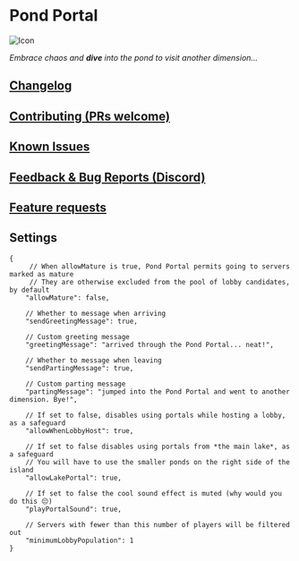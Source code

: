 # Pond Portal

![Icon](https://i.imgur.com/9qnRJ3W.png 'Pond Portal icon')

_Embrace chaos and **dive** into the pond to visit another dimension..._

## [Changelog](https://thunderstore.io/c/webfishing/p/toes/Pond_Portal/changelog/)

## [Contributing (PRs welcome)](https://github.com/binury/Toes.PondPortal/pulls)

## [Known Issues](https://github.com/binury/Toes.PondPortal/issues?q=sort%3Aupdated-desc+is%3Aissue+is%3Aopen)

## [Feedback & Bug Reports (Discord)](https://discord.gg/kjf3FCAMDb)

## [Feature requests](https://github.com/binury/Toes.PondPortal/issues?q=sort%3Aupdated-desc%20is%3Aissue%20is%3Aopen%20label%3Aenhancement)

## Settings

```jsonc
{
     // When allowMature is true, Pond Portal permits going to servers marked as mature
     // They are otherwise excluded from the pool of lobby candidates, by default
    "allowMature": false,

    // Whether to message when arriving
    "sendGreetingMessage": true,

    // Custom greeting message
    "greetingMessage": "arrived through the Pond Portal... neat!",

    // Whether to message when leaving
    "sendPartingMessage": true,

    // Custom parting message
    "partingMessage": "jumped into the Pond Portal and went to another dimension. Bye!",

    // If set to false, disables using portals while hosting a lobby, as a safeguard
    "allowWhenLobbyHost": true,

    // If set to false disables using portals from *the main lake*, as a safeguard
    // You will have to use the smaller ponds on the right side of the island
    "allowLakePortal": true,

    // If set to false the cool sound effect is muted (why would you do this 😔)
    "playPortalSound": true,

    // Servers with fewer than this number of players will be filtered out
    "minimumLobbyPopulation": 1
}
```
